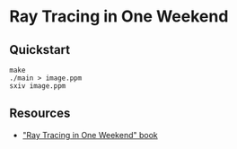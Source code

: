 # Ray Tracing in One Weekend

## Quickstart

```shell
make
./main > image.ppm
sxiv image.ppm
```

## Resources
* ["Ray Tracing in One Weekend" book](https://raytracing.github.io/books/RayTracingInOneWeekend.html)
